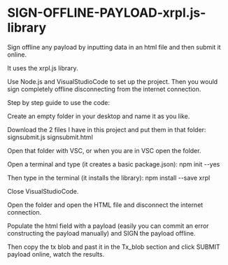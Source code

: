 # SIGN-OFFLINE-PAYLOAD-xrpl.js-library
Sign offline any payload by inputting data in an html file and then submit it online.

It uses the xrpl.js library.

Use Node.js and VisualStudioCode to set up the project. Then you would sign completely offline disconnecting from the internet connection. 

Step by step guide to use the code:

Create an empty folder in your desktop and name it as you like.

Download the 2 files I have in this project and put them in that folder: signsubmit.js signsubmit.html

Open that folder with VSC, or when you are in VSC open the folder.

Open a terminal and type (it creates a basic package.json): npm init --yes

Then type in the terminal (it installs the library): npm install --save xrpl

Close VisualStudioCode.

Open the folder and open the HTML file and disconnect the internet connection.

Populate the html field with a payload (easily you can commit an error constructing the payload manually) and SIGN the payload offline.

Then copy the tx blob and past it in the Tx_blob section and click SUBMIT payload online, watch the results.
